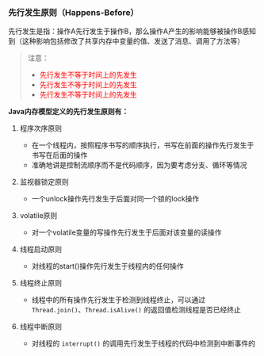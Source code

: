 



### 先行发生原则（Happens-Before）

​		先行发生是指：操作A先行发生于操作B，那么操作A产生的影响能够被操作B感知到（这种影响包括修改了共享内存中变量的值、发送了消息、调用了方法等）

> 注意：
>
> - <font color=red>先行发生不等于时间上的先发生</font>
> - <font color=red>先行发生不等于时间上的先发生</font>
> - <font color=red>先行发生不等于时间上的先发生</font>

**Java内存模型定义的先行发生原则有：**

1. 程序次序原则
   - 在一个线程内，按照程序书写的顺序执行，书写在前面的操作先行发生于书写在后面的操作
   - 准确地讲是控制流顺序而不是代码顺序，因为要考虑分支、循环等情况

2. 监视器锁定原则
   - 一个unlock操作先行发生于后面对同一个锁的lock操作

3. volatile原则
   - 对一个volatile变量的写操作先行发生于后面对该变量的读操作
4. 线程启动原则
   - 对线程的start()操作先行发生于线程内的任何操作
5. 线程终止原则
   - 线程中的所有操作先行发生于检测到线程终止，可以通过 `Thread.join()`、`Thread.isAlive()` 的返回值检测线程是否已经终止
6. 线程中断原则
   - 对线程的 `interrupt()` 的调用先行发生于线程的代码中检测到中断事件的发生，可以通过 `Thread.isInterrupted()` 方法检测是否发生中断
7. 对象终结原则
   - 一个对象的初始化完成（构造方法执行结束）先行发生于它的 `finalize()` 方法的开始
8. 传递性原则
   - 如果操作A先行发生于操作B，操作B先行发生于操作C，那么操作A先行发生于操作C





### 安全的停止一个线程

```java
Thread t = new Thread(() -> {
    while (true) {
        if (Thread.currentThread().isInterrupted()) {
            System.out.println(" interrupted...");
            break;
        }
        System.out.println(Thread.currentThread().getName() + " running...");
    }
});
t.start();
t.interrupt();
```

​		只通过  `interrupt()` 方法是不能直接停止线程的，会抛出 `InterruptedException` 异常，所以需要通过额外的手段利用中断的标志去终止线程
